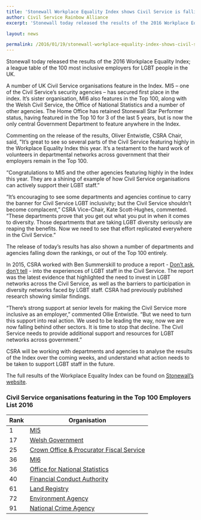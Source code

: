 ```yaml
---
title: 'Stonewall Workplace Equality Index shows Civil Service is falling behind on LGBT diversity'
author: Civil Service Rainbow Alliance
excerpt: 'Stonewall today released the results of the 2016 Workplace Equality Index; a league table of the 100 most inclusive employers for LGBT people in the UK.'

layout: news

permalink: /2016/01/19/stonewall-workplace-equality-index-shows-civil-service-is-falling-behind-on-lgb-diversity/
---
```

Stonewall today released the results of the 2016 Workplace Equality Index; a league table of the 100 most inclusive employers for LGBT people in the UK.

A number of UK Civil Service organisations feature in the Index. MI5 – one of the Civil Service’s security agencies – has secured first place in the index. It’s sister organisation, MI6 also features in the Top 100, along with the Welsh Civil Service, the Office of National Statistics and a number of other agencies. The Home Office has retained Stonewall Star Performer status, having featured in the Top 10 for 3 of the last 5 years, but is now the only central Government Department to feature anywhere in the Index.

Commenting on the release of the results, Oliver Entwistle, CSRA Chair, said, "It’s great to see so several parts of the Civil Service featuring highly in the Workplace Equality Index this year. It’s a testament to the hard work of volunteers in departmental networks across government that their employers remain in the Top 100.

“Congratulations to MI5 and the other agencies featuring highly in the Index this year. They are a shining of example of how Civil Service organisations can actively support their LGBT staff.”

“It’s encouraging to see some departments and agencies continue to carry the banner for Civil Service LGBT inclusivity; but the Civil Service shouldn’t become complacent,” CSRA Vice-Chair, Kate Scott-Hughes, commented. “These departments prove that you get out what you put in when it comes to diversity. Those departments that are taking LGBT diversity seriously are reaping the benefits. Now we need to see that effort replicated everywhere in the Civil Service.” 

The release of today’s results has also shown a number of departments and agencies falling down the rankings, or out of the Top 100 entirely.

In 2015, CSRA worked with Ben Summerskill to produce a report - [Don’t ask, don’t tell](https://www.gov.uk/government/publications/dont-ask-dont-tell-barriers-to-career-progression-for-talented-lgbt-individuals-in-the-uk-civil-service) - into the experiences of LGBT staff in the Civil Service. The report was the latest evidence that highlighted the need to invest in LGBT networks across the Civil Service, as well as the barriers to participation in diversity networks faced by LGBT staff. CSRA had previously published research showing similar findings.

“There’s strong support at senior levels for making the Civil Service more inclusive as an employer,” commented Ollie Entwistle. “But we need to turn this support into real action. We used to be leading the way, now we are now falling behind other sectors. It is time to stop that decline. The Civil Service needs to provide additional support and resources for LGBT networks across government.” 

CSRA will be working with departments and agencies to analyse the results of the Index over the coming weeks, and understand what action needs to be taken to support LGBT staff in the future.

The full results of the Workplace Equality Index can be found on [Stonewall’s website](http://www.stonewall.org.uk/get-involved/workplace/workplace-equality-index).


### Civil Service organisations featuring in the Top 100 Employers List 2016

| Rank | Organisation |
|---|---|
| 1	|  [MI5](https://www.gov.uk/government/organisations/the-security-service-mi5) |
| 17      |  [Welsh Government](http://gov.wales) |
| 25	|  [Crown Office & Procurator Fiscal Service](http://www.crownoffice.gov.uk/) |
| 36	|  [MI6](https://www.sis.gov.uk/) |
| 36	|  [Office for National Statistics](https://www.gov.uk/government/organisations/office-for-national-statistics) |
| 40	|  [Financial Conduct Authority](https://www.gov.uk/government/organisations/financial-conduct-authority) |
| 61	|  [Land Registry](https://www.gov.uk/government/organisations/land-registry) |
| 72	|  [Environment Agency](https://www.gov.uk/government/organisations/environment-agency) |
| 91	|  [National Crime Agency](https://www.gov.uk/government/organisations/national-crime-agency) |